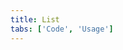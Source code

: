```yaml
---
title: List
tabs: ['Code', 'Usage']
---
```



<component 
    name="Ordered List"
    component="list" 
    variation="list--ordered"
    experimental="true"
    hasReactVersion="true"
    >
</component>

<component 
    name="Unordered List"
    component="list" 
    variation="list"
    experimental="true"
    hasReactVersion="true"
    >
</component>
<component-docs component="list" experimental="true"></component-docs>
